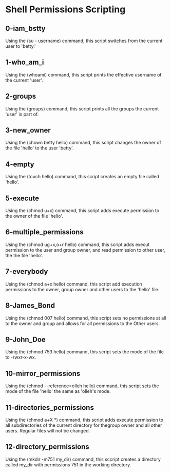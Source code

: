 # Shell Permissions Scripting

## 0-iam_bstty
Using the (su - username) command, this script switches from the current user to 'betty.'

## 1-who_am_i
Using the (whoami) command, this script prints the effective username of the current 'user'.

## 2-groups
Using the (groups) command, this script prints all the groups the current 'user' is part of.

## 3-new_owner
Using the (chown betty hello) command, this script changes the owner of the file 'hello' to the user 'betty'.

## 4-empty
Using the (touch hello) command, this script creates an empty file called 'hello'.

## 5-execute
Using the (chmod u+x) command, this script adds execute permission to the owner of the file 'hello'.

## 6-multiple_permissions
Using the (chmod ug+x,o+r hello) command, this script adds execut permission to the user and group owner, and read permission to other user, the the file 'hello'.

## 7-everybody
Using the (chmod a+x hello) command, this script add execution permissions to the owner, group owner and other users to the 'hello' file.

## 8-James_Bond
Using the (chmod 007 hello) command, this script sets no permissions at all to the owner and group and allows for all permissions to the Other users.

## 9-John_Doe
Using the (chmod 753 hello) command, this script sets the mode of the file to -rwxr-x-wx.

## 10-mirror_permissions
Using the (chmod --reference=olleh hello) command, this script sets the mode of the file 'hello' the same as 'olleh's mode.

## 11-directories_permissions
Using the (chmod a+X *) command, this script adds execute permission to all subdirectories of the current directory for thegroup owner and all other users. Regular files will not be changed.

## 12-directory_permissions
Using the (mkdir -m751 my_dir) command, this sccript creates a directory called my_dir with permissions 751 in the working directory.
